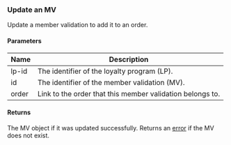 ### Update an MV

Update a member validation to add it to an order.

#### Parameters

<table>
    <thead>
        <tr>
            <th>Name</th>
            <th>Description</th>
        </tr>
    </thead>
    <tbody>
        <tr>
            <td>lp-id</td>
            <td>The identifier of the loyalty program (LP).</td>
        </tr>
        <tr>
            <td>id</td>
            <td>The identifier of the member validation (MV).</td>
        </tr>
        <tr>
            <td>order</td>
            <td>Link to the order that this member validation belongs to.</td>
        </tr>
    </tbody>
</table>

#### Returns

The MV object if it was updated successfully. Returns an [error](./?doc=reference-manual#errors) if the MV does not exist.












